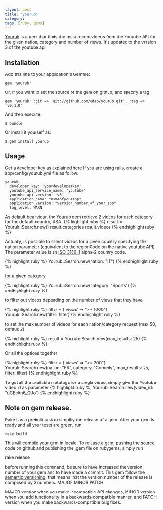 ```yaml
---
layout: post
title: "yourub"
category: 
tags: [ruby, gems]
---
```

 

[Yourub](https://github.com/edap/yourub) is a gem that finds the most recent videos from the Youtube API for the given nation, category and number of views. It's updated to the version 3 of the youtube api

## Installation

Add this line to your application's Gemfile:

    gem 'yourub'

Or, if you want to set the source of the gem on github, and specify a tag

    gem 'yourub' :git => 'git://github.com/edap/yourub.git', :tag => 'v0.1.0'
 
And then execute:

    $ bundle

Or install it yourself as:

    $ gem install yourub

## Usage

Get a developer key as explained [here](http://www.youtube.com/watch?v=Im69kzhpR3I)
If you are using rails, create a app/config/yourub.yml file as follow:

    yourub:
      developer_key: 'yourdeveloperkey'
      youtube_api_service_name: 'youtube'
      youtube_api_version: 'v3'
      application_name: "nameofyourapp"
      application_version: "version_number_of_your_app"
      log_level: WARN

As default beahviour, the Yourub gem retrieve 2 videos for each category for the default country, USA.
{% highlight ruby %}
result = Yourub::Search.new()
result.categories
result.videos
{% endhighlight ruby %}

Actually, is possible to select videos for a given country specifying the nation parameter (equivalent to the regionCode on the native youtube API) The parameter value is an [ISO 3166-1](http://www.iso.org/iso/country_codes/iso_3166_code_lists/country_names_and_code_elements.htm) alpha-2 country code.

{% highlight ruby %}
Yourub::Search.new(nation: "IT")
{% endhighlight ruby %}

for a given category

{% highlight ruby %}
Yourub::Search.new(category: "Sports")
{% endhighlight ruby %}

to filter out videos depending on the number of views that they have

{% highlight ruby %}
filter = {'views' => ">= 1000"}
Yourub::Search.new(filter: filter)
{% endhighlight ruby %}

to set the max number of videos for each nation/category request (max 50, default 2)

{% highlight ruby %}
result = Yourub::Search.new(max_results: 25)
{% endhighlight ruby %}

Or all the options together

{% highlight ruby %}
filter = {'views' => "<= 200"}
Yourub::Search.new(nation: "FR", category: "Comedy", max_results: 25, filter: filter)
{% endhighlight ruby %}

To get all the available metatags for a single video, simply give the Youtube video id as parameter
{% highlight ruby %}
Yourub::Search.new(video_id: "uCEeAn6_QJo")
{% endhighlight ruby %}

## Note on gem release.

Rake has a prebuilt task to simplify the release of a gem. After your gem is
ready and all your tests are green, run

    rake build

This will compile your gem in locale. To release a gem, pushing the source code
on github and publishing the .gem file on rubygems, simply run

   rake release 

before running this command, be sure to have increased the version number of
your gem and to have made a commit.
This gem follow the [semantic versioning](http://semver.org/), that means that
the version number of the release is composed by 3 numbers. MAJOR.MINOR.PATCH

MAJOR version when you make incompatible API changes,
MINOR version when you add functionality in a backwards-compatible manner, and
PATCH version when you make backwards-compatible bug fixes. 
